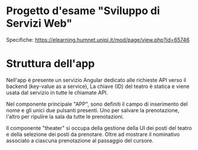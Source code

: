 # Progetto d'esame "Sviluppo di Servizi Web"

Specifiche: https://elearning.humnet.unipi.it/mod/page/view.php?id=65746

# Struttura dell'app

Nell'app è presente un servizio Angular dedicato alle richieste API verso il backend (key-value as a service),
La chiave (ID) del teatro è statica e viene usata dal servizio in tutte le chiamate API.

Nel componente principale "APP", sono definiti il campo di inserimento del nome e gli unici due
pulsanti presenti. Uno per salvare la prenotazione, l'altro per ripulire la sala da tutte le prenotazioni.

Il componente "theater" si occupa della gestione della UI dei posti del teatro e della selezione dei
posti da prenotare. Oltre ad mostrare il nominativo associato a ciascuna prenotazione al passaggio del cursore.
